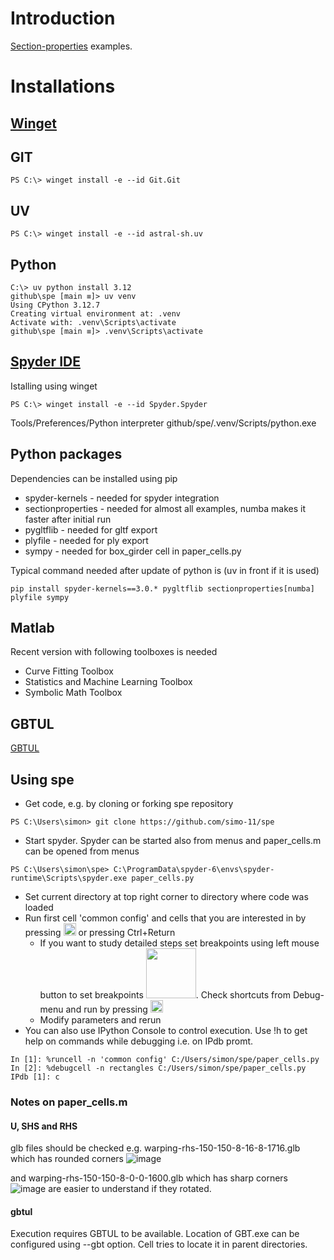 # Introduction
[Section-properties](https://github.com/robbievanleeuwen/section-properties) examples.

# Installations

## [Winget](https://learn.microsoft.com/en-us/windows/package-manager/winget/)

## GIT

```
PS C:\> winget install -e --id Git.Git
```

## UV
```
PS C:\> winget install -e --id astral-sh.uv
```

## Python
```
C:\> uv python install 3.12
github\spe [main ≡]> uv venv
Using CPython 3.12.7
Creating virtual environment at: .venv
Activate with: .venv\Scripts\activate
github\spe [main ≡]> .venv\Scripts\activate
```

## [Spyder IDE](https://www.spyder-ide.org/)
Istalling using winget
```
PS C:\> winget install -e --id Spyder.Spyder
```
Tools/Preferences/Python interpreter github/spe/.venv/Scripts/python.exe

## Python packages

Dependencies can be installed using pip
 * spyder-kernels - needed for spyder integration
 * sectionproperties - needed for almost all examples, numba makes it faster after initial run
 * pygltflib - needed for gltf export
 * plyfile - needed for ply export
 * sympy - needed for  box_girder cell in paper_cells.py

Typical command needed after update of python is (uv in front if it is used)
```
pip install spyder-kernels==3.0.* pygltflib sectionproperties[numba] plyfile sympy
```

## Matlab

Recent version with following toolboxes is needed
 * Curve Fitting Toolbox
 * Statistics and Machine Learning Toolbox
 * Symbolic Math Toolbox

## GBTUL
[GBTUL](https://sites.fct.unl.pt/gbt/pages/gbtul)

## Using spe

 * Get code, e.g. by cloning or forking spe repository
```
PS C:\Users\simon> git clone https://github.com/simo-11/spe
```
 * Start spyder. Spyder can be started also from menus and paper_cells.m can be opened from menus
```
PS C:\Users\simon\spe> C:\ProgramData\spyder-6\envs\spyder-runtime\Scripts\spyder.exe paper_cells.py
```
 * Set current directory at top right corner to directory where code was loaded
 * Run first cell 'common config' and cells that you are interested in by pressing <img src="https://github.com/user-attachments/assets/2adfcb73-c4df-421a-88a4-7406afc74e39" width="20" alt="Ctrl+Return"/> or pressing Ctrl+Return
    * If you want to study detailed steps set breakpoints using left mouse button to set breakpoints <img src="https://github.com/user-attachments/assets/a955d6af-7800-42c0-9672-7b544b8a97d0" width="80"/>. Check shortcuts from Debug-menu
and run by pressing <img src="https://github.com/user-attachments/assets/19e3f974-932a-49b2-b7e9-d92f20eb0f6e" width="20"/>
    * Modify parameters and rerun
 * You can also use IPython Console to control execution. Use !h to get help on commands while debugging i.e. on IPdb promt.
```
In [1]: %runcell -n 'common config' C:/Users/simon/spe/paper_cells.py
In [2]: %debugcell -n rectangles C:/Users/simon/spe/paper_cells.py
IPdb [1]: c
```
### Notes on paper_cells.m

#### U, SHS and RHS
glb files should be checked e.g. 
warping-rhs-150-150-8-16-8-1716.glb which has rounded corners
![image](https://github.com/user-attachments/assets/1667d368-a632-4250-a311-2c5b27441ee6)

and warping-rhs-150-150-8-0-0-1600.glb which has sharp corners
![image](https://github.com/user-attachments/assets/c10f9db1-a303-4619-8fc3-33811f024929)
are easier to understand if they rotated.


#### gbtul
Execution requires GBTUL to be available.
Location of GBT.exe can be configured using --gbt option.
Cell tries to locate it in parent directories.

 
